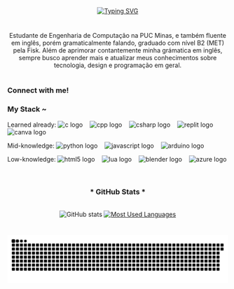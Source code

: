 <div align="center">
  <a href="https://git.io/typing-svg">
    <img src="https://readme-typing-svg.demolab.com?font=Fira+Code&weight=500&size=21&pause=1000&color=03fc17&center=true&vCenter=true&random=false&width=524&lines=%E2%8A%B9+Welcome+to+my+profile!+%CB%99%E1%B5%95%CB%99+%E2%8A%B9+" alt="Typing SVG">
  </a>
</div>

#

<p align="center"> Estudante de Engenharia de Computação na PUC Minas, e também fluente em inglês, porém gramaticalmente falando, graduado com nível B2 (MET) pela Fisk. Além de aprimorar contantemente minha grámatica em inglês, sempre busco aprender mais e atualizar meus conhecimentos sobre tecnologia, design e programação em geral.

#

<img align="right" alt="" height="190px" src="./src/study.gif">

<h3 align="left">Connect with me!</h3>


<h3 align="left">My Stack ~</h3>

<div align="left">
  Learned already:
  <img src="https://cdn.jsdelivr.net/gh/devicons/devicon@latest/icons/c/c-plain.svg" height="35" alt="c logo"  />
  <img width="8" />
  <img src="https://cdn.jsdelivr.net/gh/devicons/devicon@latest/icons/cplusplus/cplusplus-plain.svg" height="35" alt="cpp logo"/>
  <img width="8" />
  <img src="https://cdn.jsdelivr.net/gh/devicons/devicon@latest/icons/csharp/csharp-plain.svg" height="35" alt="csharp logo"/>
  <img width="8" />
  <img src="https://cdn.jsdelivr.net/gh/devicons/devicon@latest/icons/replit/replit-original.svg" height="35" alt="replit logo"/>
  <img width="8" />
  <img src="https://cdn.jsdelivr.net/gh/devicons/devicon@latest/icons/canva/canva-original.svg" height="35" alt="canva logo"/>
  <img width="8" />
  
  Mid-knowledge:
  <img src="https://cdn.jsdelivr.net/gh/devicons/devicon@latest/icons/python/python-original.svg" height="35" alt="python logo"/>
  <img width="8" />
  <img src="https://cdn.jsdelivr.net/gh/devicons/devicon/icons/javascript/javascript-plain.svg" height="35" alt="javascript logo"/>
  <img width="8" />
  <img src="https://cdn.jsdelivr.net/gh/devicons/devicon@latest/icons/arduino/arduino-original.svg" height="35" alt="arduino logo"/>
  <img width="8" />
  
  Low-knowledge:
  <img src="https://cdn.jsdelivr.net/gh/devicons/devicon@latest/icons/html5/html5-original-wordmark.svg" height="35" alt="html5 logo"/>
  <img width="8" />
  <img src="https://cdn.jsdelivr.net/gh/devicons/devicon@latest/icons/lua/lua-original.svg" height="35" alt="lua logo"/>
  <img width="8" />
  <img src="https://cdn.jsdelivr.net/gh/devicons/devicon@latest/icons/blender/blender-original.svg" height="35" alt="blender logo"/>
  <img width="8" />
  <img src="https://cdn.jsdelivr.net/gh/devicons/devicon@latest/icons/azure/azure-plain.svg" height="35" alt="azure logo"/>
  <img width="8" />
  
</div>

#

<div style="text-align: center;" align="center">
  <h3>* GitHub Stats *</h3>
  <br>
  <img src="https://github-readme-stats-git-masterrstaa-rickstaa.vercel.app/api?username=Wagnus13&hide_title=true&show_icons=true&include_all_commits=true&count_private=true&line_height=25&hide=issues&bg_color=000&title_color=03fc17&text_color=FFF&border_radius=3&border_color=00fee3&icon_color=03fc17&theme=jolly" alt="GitHub stats">

  <a href="https://github.com/Wagnus13/github-readme-stats">
    <img src="https://github-readme-stats-git-masterrstaa-rickstaa.vercel.app/api/top-langs/?username=Wagnus13&line_height=10&card_width=290&layout=compact&hide_title=false&count_private=true&langs_count=4&show_icons=true&title_color=03fc17&hide=html,css&bg_color=000&text_color=8B8B8B&border_radius=3&border_color=00fee3&count_private=true" alt="Most Used Languages">
  </a>
</div>


#

<picture>
  <source media="(prefers-color-scheme: dark)" srcset="https://raw.githubusercontent.com/Wagnus13/Wagnus13/output/github-contribution-grid-snake-dark.svg">
  <source media="(prefers-color-scheme: light)" srcset="https://raw.githubusercontent.com/Wagnus13/Wagnus13/output/github-contribution-grid-snake.svg">
  <img alt="github contribution grid snake animation" src="https://raw.githubusercontent.com/Wagnus13/Wagnus13/output/github-contribution-grid-snake.svg">
</picture>
<br>
<br>
